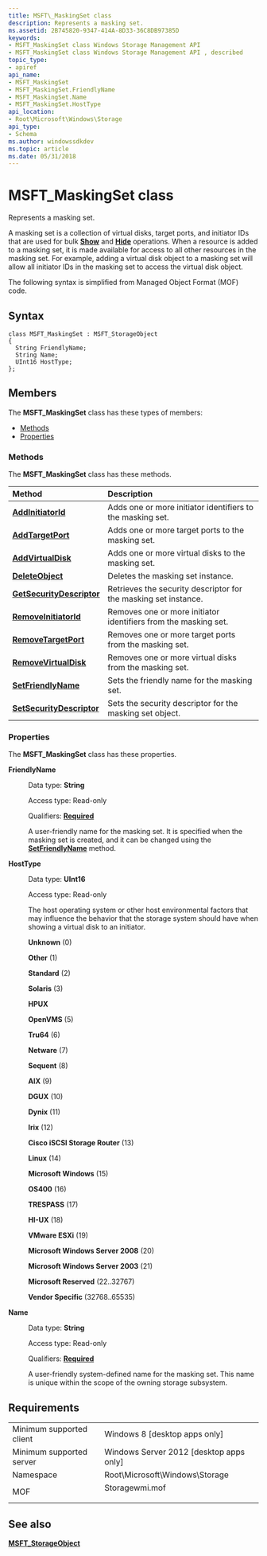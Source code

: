 ```yaml
---
title: MSFT\_MaskingSet class
description: Represents a masking set.
ms.assetid: 2B745820-9347-414A-8D33-36C8DB97385D
keywords:
- MSFT_MaskingSet class Windows Storage Management API
- MSFT_MaskingSet class Windows Storage Management API , described
topic_type:
- apiref
api_name:
- MSFT_MaskingSet
- MSFT_MaskingSet.FriendlyName
- MSFT_MaskingSet.Name
- MSFT_MaskingSet.HostType
api_location:
- Root\Microsoft\Windows\Storage
api_type:
- Schema
ms.author: windowssdkdev
ms.topic: article
ms.date: 05/31/2018
---
```


# MSFT\_MaskingSet class

Represents a masking set.

A masking set is a collection of virtual disks, target ports, and initiator IDs that are used for bulk [**Show**](msft-virtualdisk-show.md) and [**Hide**](msft-virtualdisk-hide.md) operations. When a resource is added to a masking set, it is made available for access to all other resources in the masking set. For example, adding a virtual disk object to a masking set will allow all initiator IDs in the masking set to access the virtual disk object.

The following syntax is simplified from Managed Object Format (MOF) code.

## Syntax

``` syntax
class MSFT_MaskingSet : MSFT_StorageObject
{
  String FriendlyName;
  String Name;
  UInt16 HostType;
};
```

## Members

The **MSFT\_MaskingSet** class has these types of members:

-   [Methods](#methods)
-   [Properties](#properties)

### Methods

The **MSFT\_MaskingSet** class has these methods.



| Method                                                                 | Description                                                                |
|:-----------------------------------------------------------------------|:---------------------------------------------------------------------------|
| [**AddInitiatorId**](msft-maskingset-addinitiatorid.md)               | Adds one or more initiator identifiers to the masking set.<br/>      |
| [**AddTargetPort**](msft-maskingset-addtargetport.md)                 | Adds one or more target ports to the masking set.<br/>               |
| [**AddVirtualDisk**](msft-maskingset-addvirtualdisk.md)               | Adds one or more virtual disks to the masking set.<br/>              |
| [**DeleteObject**](msft-maskingset-deleteobject.md)                   | Deletes the masking set instance.<br/>                               |
| [**GetSecurityDescriptor**](msft-maskingset-getsecuritydescriptor.md) | Retrieves the security descriptor for the masking set instance.<br/> |
| [**RemoveInitiatorId**](msft-maskingset-removeinitiatorid.md)         | Removes one or more initiator identifiers from the masking set.<br/> |
| [**RemoveTargetPort**](msft-maskingset-removetargetport.md)           | Removes one or more target ports from the masking set.<br/>          |
| [**RemoveVirtualDisk**](msft-maskingset-removevirtualdisk.md)         | Removes one or more virtual disks from the masking set.<br/>         |
| [**SetFriendlyName**](msft-maskingset-setfriendlyname.md)             | Sets the friendly name for the masking set.<br/>                     |
| [**SetSecurityDescriptor**](msft-maskingset-setsecuritydescriptor.md) | Sets the security descriptor for the masking set object.<br/>        |



 

### Properties

The **MSFT\_MaskingSet** class has these properties.

<dl> <dt>

**FriendlyName**
</dt> <dd> <dl> <dt>

Data type: **String**
</dt> <dt>

Access type: Read-only
</dt> <dt>

Qualifiers: [**Required**](/windows/win32/wmisdk/standard-qualifiers)
</dt> </dl>

A user-friendly name for the masking set. It is specified when the masking set is created, and it can be changed using the [**SetFriendlyName**](msft-maskingset-setfriendlyname.md) method.

</dd> <dt>

**HostType**
</dt> <dd> <dl> <dt>

Data type: **UInt16**
</dt> <dt>

Access type: Read-only
</dt> </dl>

The host operating system or other host environmental factors that may influence the behavior that the storage system should have when showing a virtual disk to an initiator.

<dl> <dt>

<span id="Unknown"></span><span id="unknown"></span><span id="UNKNOWN"></span>**Unknown** (0)
</dt> <dt>

<span id="Other"></span><span id="other"></span><span id="OTHER"></span>**Other** (1)
</dt> <dt>

<span id="Standard"></span><span id="standard"></span><span id="STANDARD"></span>**Standard** (2)
</dt> <dt>

<span id="Solaris"></span><span id="solaris"></span><span id="SOLARIS"></span>**Solaris** (3)
</dt> <dt>

<span id="HPUX"></span><span id="hpux"></span>**HPUX**
</dt> <dt>

<span id="OpenVMS"></span><span id="openvms"></span><span id="OPENVMS"></span>**OpenVMS** (5)
</dt> <dt>

<span id="Tru64"></span><span id="tru64"></span><span id="TRU64"></span>**Tru64** (6)
</dt> <dt>

<span id="Netware"></span><span id="netware"></span><span id="NETWARE"></span>**Netware** (7)
</dt> <dt>

<span id="Sequent"></span><span id="sequent"></span><span id="SEQUENT"></span>**Sequent** (8)
</dt> <dt>

<span id="AIX"></span><span id="aix"></span>**AIX** (9)
</dt> <dt>

<span id="DGUX"></span><span id="dgux"></span>**DGUX** (10)
</dt> <dt>

<span id="Dynix"></span><span id="dynix"></span><span id="DYNIX"></span>**Dynix** (11)
</dt> <dt>

<span id="Irix"></span><span id="irix"></span><span id="IRIX"></span>**Irix** (12)
</dt> <dt>

<span id="Cisco_iSCSI_Storage_Router"></span><span id="cisco_iscsi_storage_router"></span><span id="CISCO_ISCSI_STORAGE_ROUTER"></span>**Cisco iSCSI Storage Router** (13)
</dt> <dt>

<span id="Linux"></span><span id="linux"></span><span id="LINUX"></span>**Linux** (14)
</dt> <dt>

<span id="Microsoft_Windows"></span><span id="microsoft_windows"></span><span id="MICROSOFT_WINDOWS"></span>**Microsoft Windows** (15)
</dt> <dt>

<span id="OS400"></span><span id="os400"></span>**OS400** (16)
</dt> <dt>

<span id="TRESPASS"></span><span id="trespass"></span>**TRESPASS** (17)
</dt> <dt>

<span id="HI-UX"></span><span id="hi-ux"></span>**HI-UX** (18)
</dt> <dt>

<span id="VMware_ESXi"></span><span id="vmware_esxi"></span><span id="VMWARE_ESXI"></span>**VMware ESXi** (19)
</dt> <dt>

<span id="Microsoft_Windows_Server_2008"></span><span id="microsoft_windows_server_2008"></span><span id="MICROSOFT_WINDOWS_SERVER_2008"></span>**Microsoft Windows Server 2008** (20)
</dt> <dt>

<span id="Microsoft_Windows_Server_2003"></span><span id="microsoft_windows_server_2003"></span><span id="MICROSOFT_WINDOWS_SERVER_2003"></span>**Microsoft Windows Server 2003** (21)
</dt> <dt>

<span id="Microsoft_Reserved"></span><span id="microsoft_reserved"></span><span id="MICROSOFT_RESERVED"></span>**Microsoft Reserved** (22..32767)
</dt> <dt>

<span id="Vendor_Specific"></span><span id="vendor_specific"></span><span id="VENDOR_SPECIFIC"></span>**Vendor Specific** (32768..65535)
</dt> </dl>

</dd> <dt>

**Name**
</dt> <dd> <dl> <dt>

Data type: **String**
</dt> <dt>

Access type: Read-only
</dt> <dt>

Qualifiers: [**Required**](/windows/win32/wmisdk/standard-qualifiers)
</dt> </dl>

A user-friendly system-defined name for the masking set. This name is unique within the scope of the owning storage subsystem.

</dd> </dl>

## Requirements



|                                     |                                                                                           |
|-------------------------------------|-------------------------------------------------------------------------------------------|
| Minimum supported client<br/> | Windows 8 \[desktop apps only\]<br/>                                                |
| Minimum supported server<br/> | Windows Server 2012 \[desktop apps only\]<br/>                                      |
| Namespace<br/>                | Root\\Microsoft\\Windows\\Storage<br/>                                              |
| MOF<br/>                      | <dl> <dt>Storagewmi.mof</dt> </dl> |



## See also

<dl> <dt>

[**MSFT\_StorageObject**](msft-storageobject.md)
</dt> </dl>

 

